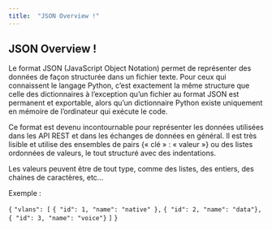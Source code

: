 ```yaml
---
title:  "JSON Overview !"
---
```


## JSON Overview !

Le format JSON (JavaScript Object Notation) permet de représenter des données de façon structurée dans un fichier texte.
Pour ceux qui connaissent le langage Python, c’est exactement la même structure que celle des dictionnaires à l’exception qu’un fichier au format JSON est permanent et exportable, alors qu’un dictionnaire Python existe uniquement en mémoire de l’ordinateur qui exécute le code.

Ce format est devenu incontournable pour représenter les données utilisées dans les API REST et dans les échanges de données en général. Il est très lisible et utilise des ensembles de pairs {« clé » : « valeur »} ou des listes ordonnées de valeurs, le tout structuré avec des indentations.

Les valeurs peuvent être de tout type, comme des listes, des entiers, des chaines de caractères, etc…

Exemple :

`{`
        `"vlans": [`
              `{ "id": 1, "name": "native" },`
              `{ "id": 2, "name": "data"},`
              `{ "id": 3, "name": "voice"}`
        `]`
`}`



